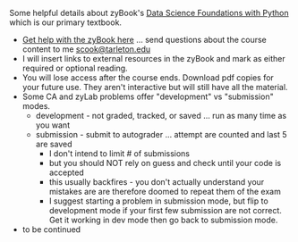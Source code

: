 Some helpful details about zyBook's [Data Science Foundations with Python](https://www.zybooks.com/catalog/data-science-foundations-python/) which is our primary textbook.
- [Get help with the zyBook here](https://zybooks.zendesk.com/hc/en-us) ... send questions about the course content to me scook@tarleton.edu
- I will insert links to external resources in the zyBook and mark as either required or optional reading.
- You will lose access after the course ends. Download pdf copies for your future use. They aren't interactive but will still have all the material.
- Some CA and zyLab problems offer "development" vs "submission" modes.
  - development - not graded, tracked, or saved ... run as many time as you want
  - submission - submit to autograder ... attempt are counted and last 5 are saved
    - I don't intend to limit # of submissions
    - but you should NOT rely on guess and check until your code is accepted
    - this usually backfires - you don't actually understand your mistakes are are therefore doomed to repeat them of the exam
    - I suggest starting a problem in submission mode, but flip to development mode if your first few submission are not correct. Get it working in dev mode then go back to submission mode.
- to be continued
